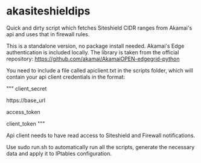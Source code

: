 # akasiteshieldips
Quick and dirty script which fetches Siteshield CIDR ranges from Akamai's api and uses that in firewall rules. 

This is a standalone version, no package install needed. Akamai's Edge authentication
is included locally. The library is taken from the official repository:
https://github.com/akamai/AkamaiOPEN-edgegrid-python

You need to include a file called apiclient.txt in the scripts folder, which
will contain your api client credentials in the format:

"""
client_secret

https://base_url

access_token

client_token
"""

Api client needs to have read access to Siteshield and Firewall notifications.

Use sudo run.sh to automatically run all the scripts, generate the necessary data
and apply it to IPtables configuration.
